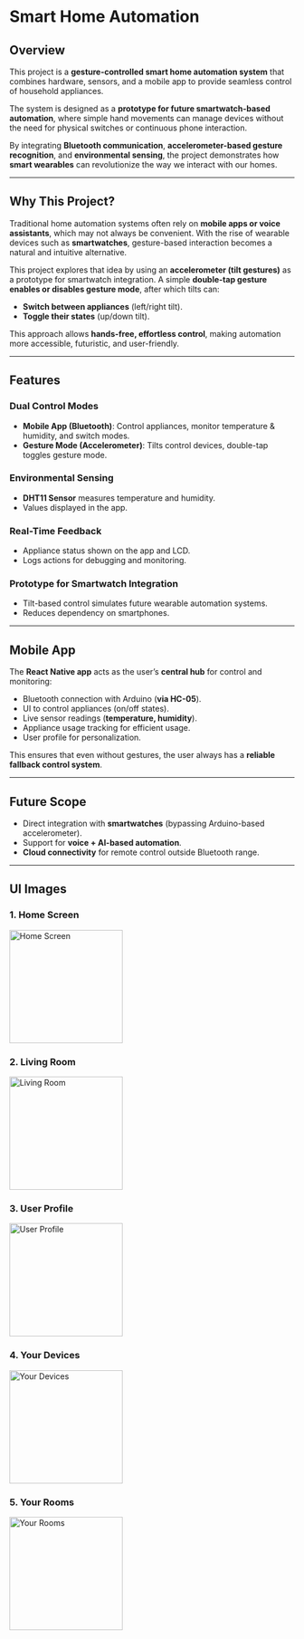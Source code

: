 # Smart Home Automation

## Overview
This project is a **gesture-controlled smart home automation system** that combines hardware, sensors, and a mobile app to provide seamless control of household appliances.  

The system is designed as a **prototype for future smartwatch-based automation**, where simple hand movements can manage devices without the need for physical switches or continuous phone interaction.  

By integrating **Bluetooth communication**, **accelerometer-based gesture recognition**, and **environmental sensing**, the project demonstrates how **smart wearables** can revolutionize the way we interact with our homes.

---

## Why This Project?
Traditional home automation systems often rely on **mobile apps or voice assistants**, which may not always be convenient. With the rise of wearable devices such as **smartwatches**, gesture-based interaction becomes a natural and intuitive alternative.  

This project explores that idea by using an **accelerometer (tilt gestures)** as a prototype for smartwatch integration. A simple **double-tap gesture enables or disables gesture mode**, after which tilts can:

- **Switch between appliances** (left/right tilt).  
- **Toggle their states** (up/down tilt).  

This approach allows **hands-free, effortless control**, making automation more accessible, futuristic, and user-friendly.

---

## Features

###  Dual Control Modes
- **Mobile App (Bluetooth)**: Control appliances, monitor temperature & humidity, and switch modes.  
- **Gesture Mode (Accelerometer)**: Tilts control devices, double-tap toggles gesture mode.  

###  Environmental Sensing
- **DHT11 Sensor** measures temperature and humidity.  
- Values displayed in the app.  

###  Real-Time Feedback
- Appliance status shown on the app and LCD.  
- Logs actions for debugging and monitoring.  

###  Prototype for Smartwatch Integration
- Tilt-based control simulates future wearable automation systems.  
- Reduces dependency on smartphones.  

---

## Mobile App
The **React Native app** acts as the user’s **central hub** for control and monitoring:

- Bluetooth connection with Arduino (**via HC-05**).  
- UI to control appliances (on/off states).  
- Live sensor readings (**temperature, humidity**).  
- Appliance usage tracking for efficient usage.  
- User profile for personalization.  

This ensures that even without gestures, the user always has a **reliable fallback control system**.

---

## Future Scope
- Direct integration with **smartwatches** (bypassing Arduino-based accelerometer).  
- Support for **voice + AI-based automation**.  
- **Cloud connectivity** for remote control outside Bluetooth range.  

---

##  UI Images

### 1. **Home Screen**
<img src="./UI/home_screen.jpg" alt="Home Screen" width="200"/>

### 2. **Living Room**
<img src="./UI/living_room.jpg" alt="Living Room" width="200"/>

### 3. **User Profile**
<img src="./UI/user_profile.jpg" alt="User Profile" width="200"/>

### 4. **Your Devices**
<img src="./UI/your_devices.jpg" alt="Your Devices" width="200"/>

### 5. **Your Rooms**
<img src="./UI/your_rooms.jpg" alt="Your Rooms" width="200"/>

